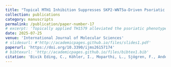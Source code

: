 ```yaml
---
title: "Topical MTH1 Inhibition Suppresses SKP2-WNT5a-Driven Psoriatic Hyperproliferation"
collection: publications
category: manuscripts
permalink: /publication/paper-number-17
# excerpt: 'Topically applied TH1579 alleviated the psoriatic phenotype in the imiquimod-induced psoriasis mouse model by decreasing CD45+, Ly6b+, and CD3+ cell infiltration and downregulating the expression of the proliferation marker PCNA. Moreover, TH1579 strongly suppressed IL-17 expression in mouse skin, accompanied by reduced infiltration of IL-17-producing γδ-T cells. Furthermore, TH1579 decreased keratinocyte viability and proliferation. Mass spectrometry data analysis revealed the enrichment of proteins associated with nucleotide excision repair and cell cycle regulation. The key cell cycle regulatory protein F-box protein S-phase kinase-associated protein 2 (SKP2) was significantly downregulated, along with the psoriasis-associated proliferation marker WNT5a, identified as a SKP2 downstream target. The downregulation of SKP2 and WNT5a was confirmed in MTH1i-treated mouse skin. Our findings support the topical administration of MTH1i TH1579 as a psoriasis treatment. The therapeutic effects depended on the SKP2/WNT5a pathway, which mediates psoriatic hyperproliferation. This study introduces a conceptually innovative topical treatment for psoriasis patients with mild-to-moderate disease who have limited therapeutic options.'
date: 2025-07-25
venue: 'International Journal of Molecular Sciences'
# slidesurl: #'http://academicpages.github.io/files/slides1.pdf'
paperurl: 'https://doi.org/10.3390/ijms26157174'
# bibtexurl: 'http://academicpages.github.io/files/bibtex1.bib'
citation: 'Bivik Eding, C., Köhler, I., Moparthi, L., Sjögren, F., Andersson, B., Das, D., Verma, D., Scobie, M., Warpman Berglund, U. and Enerbäck, C., 2025. Topical MTH1 Inhibition Suppresses SKP2-WNT5a-Driven Psoriatic Hyperproliferation. International Journal of Molecular Sciences, 26(15), p.7174.'
---
```

<!-- The contents above will be part of a list of publications, if the user clicks the link for the publication than the contents of section will be rendered as a full page, allowing you to provide more information about the paper for the reader. When publications are displayed as a single page, the contents of the above "citation" field will automatically be included below this section in a smaller font. -->
